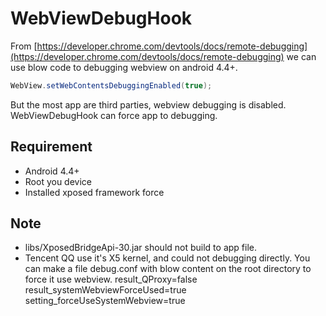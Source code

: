 # WebViewDebugHook

From [https://developer.chrome.com/devtools/docs/remote-debugging](https://developer.chrome.com/devtools/docs/remote-debugging) we can use blow code to debugging webview on android 4.4+.
```java
WebView.setWebContentsDebuggingEnabled(true);
```
But the most app are third parties, webview debugging is disabled. 
WebViewDebugHook can force app to debugging.

## Requirement
- Android 4.4+
- Root you device
- Installed xposed framework force

## Note
- libs/XposedBridgeApi-30.jar should not build to app file.
- Tencent QQ use it's X5 kernel, and could not debugging directly. You can make a file debug.conf with blow content on the root directory to force it use webview.
    result_QProxy=false
    result_systemWebviewForceUsed=true
    setting_forceUseSystemWebview=true
